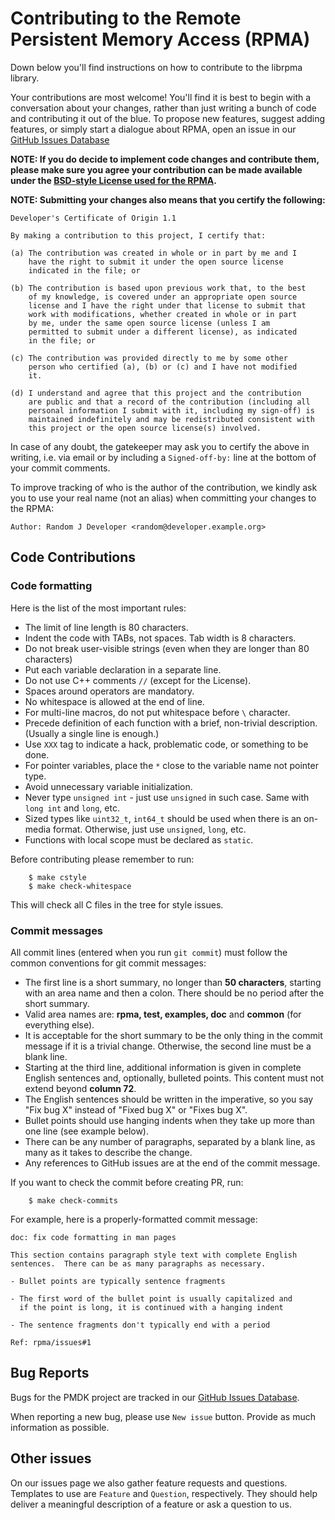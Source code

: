 # Contributing to the Remote Persistent Memory Access (RPMA)

Down below you'll find instructions on how to contribute to the librpma library.

Your contributions are most welcome!  You'll find it is best to begin
with a conversation about your changes, rather than just writing a bunch
of code and contributing it out of the blue.
To propose new features, suggest adding features, or simply start a dialogue about RPMA,
open an issue in our [GitHub Issues Database](https://github.com/pmem/rpma/issues)

**NOTE: If you do decide to implement code changes and contribute them,
please make sure you agree your contribution can be made available
under the [BSD-style License used for the RPMA](https://github.com/pmem/rpma/blob/master/LICENSE).**

**NOTE: Submitting your changes also means that you certify the following:**

```
Developer's Certificate of Origin 1.1

By making a contribution to this project, I certify that:

(a) The contribution was created in whole or in part by me and I
    have the right to submit it under the open source license
    indicated in the file; or

(b) The contribution is based upon previous work that, to the best
    of my knowledge, is covered under an appropriate open source
    license and I have the right under that license to submit that
    work with modifications, whether created in whole or in part
    by me, under the same open source license (unless I am
    permitted to submit under a different license), as indicated
    in the file; or

(c) The contribution was provided directly to me by some other
    person who certified (a), (b) or (c) and I have not modified
    it.

(d) I understand and agree that this project and the contribution
    are public and that a record of the contribution (including all
    personal information I submit with it, including my sign-off) is
    maintained indefinitely and may be redistributed consistent with
    this project or the open source license(s) involved.
```

In case of any doubt, the gatekeeper may ask you to certify the above in writing,
i.e. via email or by including a `Signed-off-by:` line at the bottom
of your commit comments.

To improve tracking of who is the author of the contribution, we kindly ask you
to use your real name (not an alias) when committing your changes to the RPMA:
```
Author: Random J Developer <random@developer.example.org>
```

## Code Contributions

### Code formatting

Here is the list of the most important rules:

- The limit of line length is 80 characters.
- Indent the code with TABs, not spaces. Tab width is 8 characters.
- Do not break user-visible strings (even when they are longer than 80 characters)
- Put each variable declaration in a separate line.
- Do not use C++ comments `//` (except for the License).
- Spaces around operators are mandatory.
- No whitespace is allowed at the end of line.
- For multi-line macros, do not put whitespace before `\` character.
- Precede definition of each function with a brief, non-trivial description. (Usually a single line is enough.)
- Use `XXX` tag to indicate a hack, problematic code, or something to be done.
- For pointer variables, place the `*` close to the variable name not pointer type.
- Avoid unnecessary variable initialization.
- Never type `unsigned int` - just use `unsigned` in such case. Same with `long int` and `long`, etc.
- Sized types like `uint32_t`, `int64_t` should be used when there is an on-media format. Otherwise, just use `unsigned`, `long`, etc.
- Functions with local scope must be declared as `static`.

Before contributing please remember to run:
```shell
	$ make cstyle
	$ make check-whitespace
```

This will check all C files in the tree for style issues.

### Commit messages

All commit lines (entered when you run `git commit`) must follow the common conventions for git commit messages:

- The first line is a short summary, no longer than **50 characters**, starting with an area name and then a colon. There should be no period after the short summary.
- Valid area names are: **rpma, test, examples, doc** and **common** (for everything else).
- It is acceptable for the short summary to be the only thing in the commit message if it is a trivial change. Otherwise, the second line must be a blank line.
- Starting at the third line, additional information is given in complete English sentences and, optionally, bulleted points. This content must not extend beyond **column 72**.
- The English sentences should be written in the imperative, so you say "Fix bug X" instead of "Fixed bug X" or "Fixes bug X".
- Bullet points should use hanging indents when they take up more than one line (see example below).
- There can be any number of paragraphs, separated by a blank line, as many as it takes to describe the change.
- Any references to GitHub issues are at the end of the commit message.

If you want to check the commit before creating PR, run:
```shell
	$ make check-commits
```

For example, here is a properly-formatted commit message:
```
doc: fix code formatting in man pages

This section contains paragraph style text with complete English
sentences.  There can be as many paragraphs as necessary.

- Bullet points are typically sentence fragments

- The first word of the bullet point is usually capitalized and
  if the point is long, it is continued with a hanging indent

- The sentence fragments don't typically end with a period

Ref: rpma/issues#1
```

## Bug Reports

Bugs for the PMDK project are tracked in our
[GitHub Issues Database](https://github.com/pmem/rpma/issues).

When reporting a new bug, please use `New issue` button.
Provide as much information as possible.

## Other issues

On our issues page we also gather feature requests and questions. Templates to use
are `Feature` and `Question`, respectively.  They should help deliver a meaningful
description of a feature or ask a question to us.
